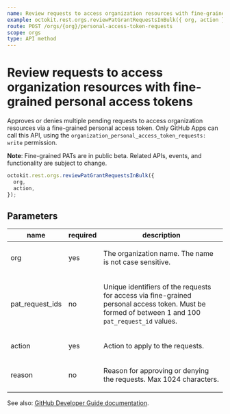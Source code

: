 ```yaml
---
name: Review requests to access organization resources with fine-grained personal access tokens
example: octokit.rest.orgs.reviewPatGrantRequestsInBulk({ org, action })
route: POST /orgs/{org}/personal-access-token-requests
scope: orgs
type: API method
---
```


# Review requests to access organization resources with fine-grained personal access tokens

Approves or denies multiple pending requests to access organization resources via a fine-grained personal access token. Only GitHub Apps can call this API,
using the `organization_personal_access_token_requests: write` permission.

**Note**: Fine-grained PATs are in public beta. Related APIs, events, and functionality are subject to change.

```js
octokit.rest.orgs.reviewPatGrantRequestsInBulk({
  org,
  action,
});
```

## Parameters

<table>
  <thead>
    <tr>
      <th>name</th>
      <th>required</th>
      <th>description</th>
    </tr>
  </thead>
  <tbody>
    <tr><td>org</td><td>yes</td><td>

The organization name. The name is not case sensitive.

</td></tr>
<tr><td>pat_request_ids</td><td>no</td><td>

Unique identifiers of the requests for access via fine-grained personal access token. Must be formed of between 1 and 100 `pat_request_id` values.

</td></tr>
<tr><td>action</td><td>yes</td><td>

Action to apply to the requests.

</td></tr>
<tr><td>reason</td><td>no</td><td>

Reason for approving or denying the requests. Max 1024 characters.

</td></tr>
  </tbody>
</table>

See also: [GitHub Developer Guide documentation](https://docs.github.com/rest/orgs/personal-access-tokens#review-requests-to-access-organization-resources-with-fine-grained-personal-access-tokens).

